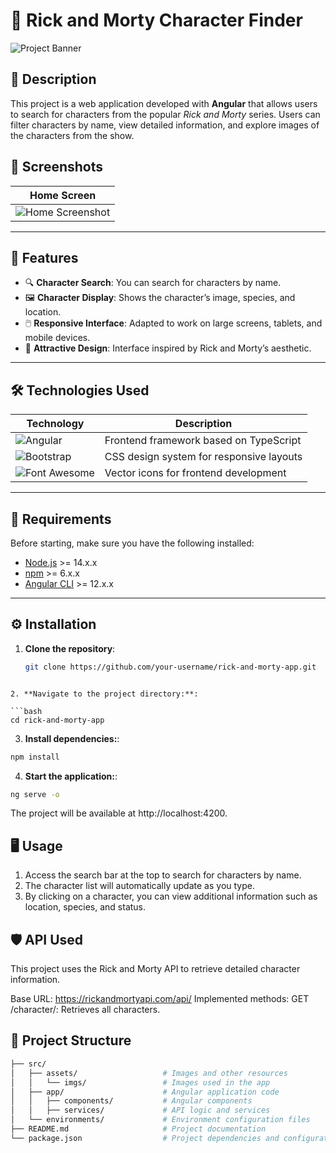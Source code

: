# 🧪 Rick and Morty Character Finder

![Project Banner](assets/imgs/rick-and-morty-banner.png)

## 🚀 Description

This project is a web application developed with **Angular** that allows users to search for characters from the popular *Rick and Morty* series. Users can filter characters by name, view detailed information, and explore images of the characters from the show.

## 📸 Screenshots

| Home Screen                                         |
| --------------------------------------------------- |
| ![Home Screenshot](assets/imgs/screenshot.png)      |

---

## 🎨 Features

- 🔍 **Character Search**: You can search for characters by name.
- 🖼️ **Character Display**: Shows the character’s image, species, and location.
- 🖱️ **Responsive Interface**: Adapted to work on large screens, tablets, and mobile devices.
- 🌈 **Attractive Design**: Interface inspired by Rick and Morty’s aesthetic.

---

## 🛠️ Technologies Used

| Technology | Description                                  |
| ---------- | -------------------------------------------- |
| ![Angular](https://img.shields.io/badge/-Angular-DD0031?logo=angular&logoColor=white&style=for-the-badge) | Frontend framework based on TypeScript |
| ![Bootstrap](https://img.shields.io/badge/-Bootstrap-7952B3?logo=bootstrap&logoColor=white&style=for-the-badge) | CSS design system for responsive layouts |
| ![Font Awesome](https://img.shields.io/badge/-Font%20Awesome-339AF0?logo=font-awesome&logoColor=white&style=for-the-badge) | Vector icons for frontend development |

---

## 📝 Requirements

Before starting, make sure you have the following installed:

- [Node.js](https://nodejs.org/) >= 14.x.x
- [npm](https://www.npmjs.com/) >= 6.x.x
- [Angular CLI](https://angular.io/cli) >= 12.x.x

---

## ⚙️ Installation

1. **Clone the repository**:

   ```bash
   git clone https://github.com/your-username/rick-and-morty-app.git
  ```

2. **Navigate to the project directory:**:

  ```bash
  cd rick-and-morty-app
  ```

3. **Install dependencies:**:

  ```bash
  npm install
  ```

4. **Start the application:**:

  ```bash
  ng serve -o
  ```
The project will be available at http://localhost:4200.

## 🖥️ Usage

1. Access the search bar at the top to search for characters by name.
2. The character list will automatically update as you type.
3. By clicking on a character, you can view additional information such as location, species, and status.

## 🛡️ API Used

This project uses the Rick and Morty API to retrieve detailed character information.

Base URL: https://rickandmortyapi.com/api/
Implemented methods:
GET /character/: Retrieves all characters.

## 📂 Project Structure

  ```bash
├── src/
│   ├── assets/                   # Images and other resources
│   │   └── imgs/                 # Images used in the app
│   ├── app/                      # Angular application code
│   │   ├── components/           # Angular components
│   │   ├── services/             # API logic and services
│   └── environments/             # Environment configuration files
├── README.md                     # Project documentation
└── package.json                  # Project dependencies and configuration
  ```
